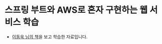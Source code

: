 # 스프링 부트와 AWS로 혼자 구현하는 웹 서비스 학습
- [이동욱 님의 책](https://www.aladin.co.kr/shop/wproduct.aspx?ItemId=218568947)을 보고 학습한 자료입니다.
